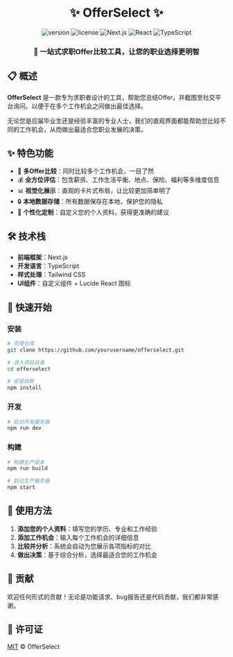 <div align="center">
  
# ✨ OfferSelect ✨

<img src="https://img.shields.io/badge/version-0.1.0-blue" alt="version"/>
<img src="https://img.shields.io/badge/license-MIT-green" alt="license"/>
<img src="https://img.shields.io/badge/Next.js-15.2.4-black" alt="Next.js"/>
<img src="https://img.shields.io/badge/React-19.0.0-61DAFB" alt="React"/>
<img src="https://img.shields.io/badge/TypeScript-5.x-3178C6" alt="TypeScript"/>

### 🚀 一站式求职Offer比较工具，让您的职业选择更明智 
</div>

## 📋 概述

**OfferSelect** 是一款专为求职者设计的工具，帮助您总结Offer，并截图至社交平台询问。以便于在多个工作机会之间做出最佳选择。

无论您是应届毕业生还是经验丰富的专业人士，我们的直观界面都能帮助您比较不同的工作机会，从而做出最适合您职业发展的决策。

## ✨ 特色功能

- 🏢 **多Offer比较**：同时比较多个工作机会，一目了然
- 💰 **全方位评估**：包含薪资、工作生活平衡、地点、保险、福利等多维度信息
- 📊 **视觉化展示**：直观的卡片式布局，让比较更加简单明了
- 🔒 **本地数据存储**：所有数据保存在本地，保护您的隐私
- 🌈 **个性化定制**：自定义您的个人资料，获得更准确的建议

## 🛠️ 技术栈

- **前端框架**：Next.js
- **开发语言**：TypeScript
- **样式处理**：Tailwind CSS
- **UI组件**：自定义组件 + Lucide React 图标

## 🚀 快速开始

### 安装

```bash
# 克隆仓库
git clone https://github.com/yourusername/offerselect.git

# 进入项目目录
cd offerselect

# 安装依赖
npm install
```

### 开发

```bash
# 启动开发服务器
npm run dev
```

### 构建

```bash
# 构建生产版本
npm run build

# 启动生产服务器
npm start
```

## 📱 使用方法

1. **添加您的个人资料**：填写您的学历、专业和工作经验
2. **添加工作机会**：输入每个工作机会的详细信息
3. **比较并分析**：系统会自动为您展示各项指标的对比
4. **做出决策**：基于综合分析，选择最适合您的工作机会

## 🤝 贡献

欢迎任何形式的贡献！无论是功能请求、bug报告还是代码贡献，我们都非常感谢。

## 📄 许可证

[MIT](LICENSE) © OfferSelect
